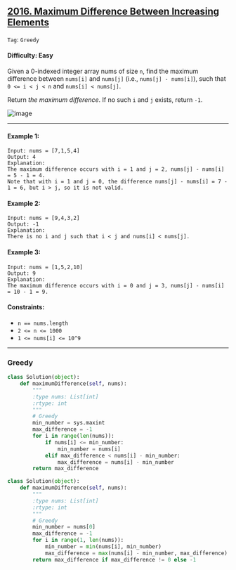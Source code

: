 ## [2016. Maximum Difference Between Increasing Elements](https://leetcode.com/problems/maximum-difference-between-increasing-elements/)

```Tag```: ```Greedy```

#### Difficulty: Easy

Given a 0-indexed integer array nums of size ```n```, find the maximum difference between ```nums[i]``` and ```nums[j]``` (i.e., ```nums[j] - nums[i]```), such that ```0 <= i < j < n``` and ```nums[i] < nums[j]```.

Return _the maximum difference_. If no such ```i``` and ```j``` exists, return ```-1```.

![image](https://user-images.githubusercontent.com/35042430/223543435-462ed3aa-41b9-4c82-9a16-88fcd497960b.png)

---

#### Example 1:

```
Input: nums = [7,1,5,4]
Output: 4
Explanation:
The maximum difference occurs with i = 1 and j = 2, nums[j] - nums[i] = 5 - 1 = 4.
Note that with i = 1 and j = 0, the difference nums[j] - nums[i] = 7 - 1 = 6, but i > j, so it is not valid.
```

#### Example 2:

```
Input: nums = [9,4,3,2]
Output: -1
Explanation:
There is no i and j such that i < j and nums[i] < nums[j].
```

#### Example 3:

```
Input: nums = [1,5,2,10]
Output: 9
Explanation:
The maximum difference occurs with i = 0 and j = 3, nums[j] - nums[i] = 10 - 1 = 9.
``` 

#### Constraints:

- ```n == nums.length```
- ```2 <= n <= 1000```
- ```1 <= nums[i] <= 10^9```

---

### Greedy

```Python
class Solution(object):
    def maximumDifference(self, nums):
        """
        :type nums: List[int]
        :rtype: int
        """
        # Greedy
        min_number = sys.maxint
        max_difference = -1
        for i in range(len(nums)):
            if nums[i] <= min_number:
                min_number = nums[i]
            elif max_difference < nums[i] - min_number:
                max_difference = nums[i] - min_number
        return max_difference
```

```Python
class Solution(object):
    def maximumDifference(self, nums):
        """
        :type nums: List[int]
        :rtype: int
        """
        # Greedy
        min_number = nums[0]
        max_difference = -1
        for i in range(1, len(nums)):
            min_number = min(nums[i], min_number)
            max_difference = max(nums[i] - min_number, max_difference)
        return max_difference if max_difference != 0 else -1
```
